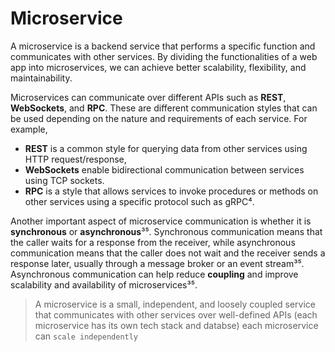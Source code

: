 # Microservice

A microservice is a backend service that performs a specific function and communicates with other services. By dividing the functionalities of a web app into microservices, we can achieve better scalability, flexibility, and maintainability.

Microservices can communicate over different APIs such as **REST**, **WebSockets**, and **RPC**. These are different communication styles that can be used depending on the nature and requirements of each service. For example, 
- **REST** is a common style for querying data from other services using HTTP request/response, 
- **WebSockets** enable bidirectional communication between services using TCP sockets. 
- **RPC** is a style that allows services to invoke procedures or methods on other services using a specific protocol such as gRPC⁴.

Another important aspect of microservice communication is whether it is **synchronous** or **asynchronous**³⁵. Synchronous communication means that the caller waits for a response from the receiver, while asynchronous communication means that the caller does not wait and the receiver sends a response later, usually through a message broker or an event stream³⁵. Asynchronous communication can help reduce **coupling** and improve scalability and availability of microservices³⁵.

> A microservice is a small, independent, and loosely coupled service that communicates with other services over well-defined APIs (each microservice has its own tech stack and databse)
> each microservice can `scale independently`